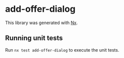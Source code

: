 # add-offer-dialog

This library was generated with [Nx](https://nx.dev).

## Running unit tests

Run `nx test add-offer-dialog` to execute the unit tests.
